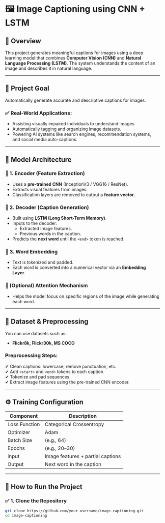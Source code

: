 # 🖼️ Image Captioning using CNN + LSTM

## 📌 Overview
This project generates meaningful captions for images using a deep learning model that combines **Computer Vision (CNN)** and **Natural Language Processing (LSTM)**. The system understands the content of an image and describes it in natural language.

---

## 🎯 Project Goal
Automatically generate accurate and descriptive captions for images.

### ✅ Real-World Applications:
- Assisting visually impaired individuals to understand images.
- Automatically tagging and organizing image datasets.
- Powering AI systems like search engines, recommendation systems, and social media auto-captions.

---

## 🧠 Model Architecture

### 🔹 1. Encoder (Feature Extraction)
- Uses a **pre-trained CNN** (InceptionV3 / VGG16 / ResNet).
- Extracts visual features from images.
- Classification layers are removed to output a **feature vector**.

### 🔹 2. Decoder (Caption Generation)
- Built using **LSTM (Long Short-Term Memory)**.
- Inputs to the decoder:
  - Extracted image features.
  - Previous words in the caption.
- Predicts the **next word** until the `<end>` token is reached.

### 🔹 3. Word Embedding
- Text is tokenized and padded.
- Each word is converted into a numerical vector via an **Embedding Layer**.

### 🔹 (Optional) Attention Mechanism
- Helps the model focus on specific regions of the image while generating each word.

---

## 📁 Dataset & Preprocessing
You can use datasets such as:
- **Flickr8k, Flickr30k, MS COCO**

### Preprocessing Steps:
✔ Clean captions: lowercase, remove punctuation, etc.  
✔ Add `<start>` and `<end>` tokens to each caption.  
✔ Tokenize and pad sequences.  
✔ Extract image features using the pre-trained CNN encoder.

---

## ⚙️ Training Configuration

| Component        | Description                     |
|------------------|----------------------------------|
| Loss Function    | Categorical Crossentropy         |
| Optimizer        | Adam                             |
| Batch Size       | (e.g., 64)                      |
| Epochs           | (e.g., 20–30)                   |
| Input            | Image features + partial captions |
| Output           | Next word in the caption         |

---

## 🚀 How to Run the Project

### ✅ 1. Clone the Repository
```bash
git clone https://github.com/your-username/image-captioning.git
cd image-captioning

